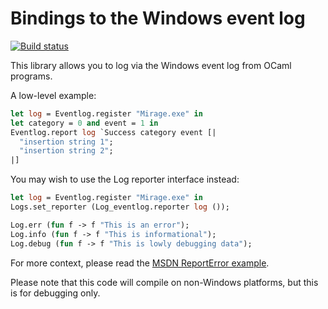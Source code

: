 Bindings to the Windows event log
=================================

[![Build status](https://github.com/mirage/ocaml-win-eventlog/actions/workflows/main.yml/badge.svg)](https://github.com/mirage/ocaml-win-eventlog/actions)

This library allows you to log via the Windows event log from OCaml programs.

A low-level example:

```ocaml
let log = Eventlog.register "Mirage.exe" in
let category = 0 and event = 1 in
Eventlog.report log `Success category event [|
  "insertion string 1";
  "insertion string 2";
|]
```

You may wish to use the Log reporter interface instead:

```ocaml
let log = Eventlog.register "Mirage.exe" in
Logs.set_reporter (Log_eventlog.reporter log ());

Log.err (fun f -> f "This is an error");
Log.info (fun f -> f "This is informational");
Log.debug (fun f -> f "This is lowly debugging data");
```

For more context, please read the [MSDN ReportError example](https://msdn.microsoft.com/en-us/library/aa363680(v=vs.85).aspx).

Please note that this code will compile on non-Windows platforms, but this
is for debugging only.
